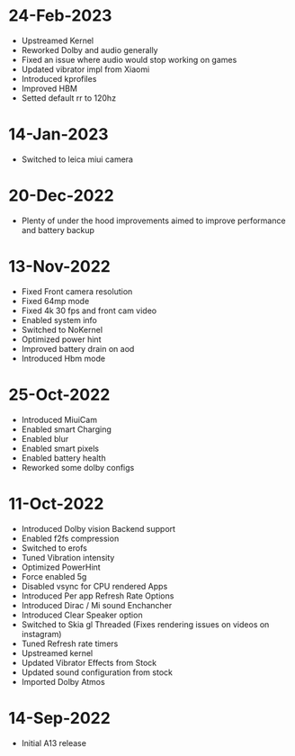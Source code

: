 # 24-Feb-2023
- Upstreamed Kernel 
- Reworked Dolby and audio generally
- Fixed an issue where audio would stop working on games
- Updated vibrator impl from Xiaomi
- Introduced kprofiles 
- Improved HBM
- Setted default rr to 120hz

# 14-Jan-2023
- Switched to leica miui camera

# 20-Dec-2022
- Plenty of under the hood improvements aimed to improve performance and battery backup

# 13-Nov-2022
- Fixed Front camera resolution
- Fixed 64mp mode
- Fixed 4k 30 fps and front cam video 
- Enabled system info
- Switched to NoKernel
- Optimized power hint
- Improved battery drain on aod
- Introduced Hbm mode

# 25-Oct-2022
- Introduced MiuiCam
- Enabled smart Charging
- Enabled blur
- Enabled smart pixels
- Enabled battery health
- Reworked some dolby configs

# 11-Oct-2022
- Introduced Dolby vision Backend support 
-  Enabled f2fs compression
- Switched to erofs
-  Tuned Vibration intensity
- Optimized PowerHint
- Force enabled 5g
-  Disabled vsync for CPU rendered Apps
- Introduced Per app Refresh Rate Options
- Introduced Dirac / Mi sound Enchancher
- Introduced Clear Speaker option
- Switched to Skia gl Threaded (Fixes rendering issues on videos on instagram)
- Tuned Refresh rate timers
- Upstreamed kernel
- Updated Vibrator Effects from Stock
- Updated sound configuration from stock
- Imported Dolby Atmos

# 14-Sep-2022
-  Initial A13 release

